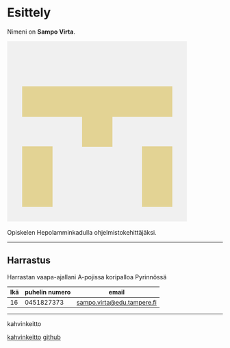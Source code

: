 # Esittely

Nimeni on **Sampo Virta**.

![profiilikuva](kuva5.png)

Opiskelen Hepolamminkadulla ohjelmistokehittäjäksi.
___
## Harrastus
Harrastan vaapa-ajallani A-pojissa koripalloa Pyrinnössä

| Ikä | puhelin numero|email|
|---|---|---|
|16|0451827373|sampo.virta@edu.tampere.fi
---

kahvinkeitto

[kahvinkeitto](img/kahvinkeitto.png)
[github](https://github.com/Sampovee)
